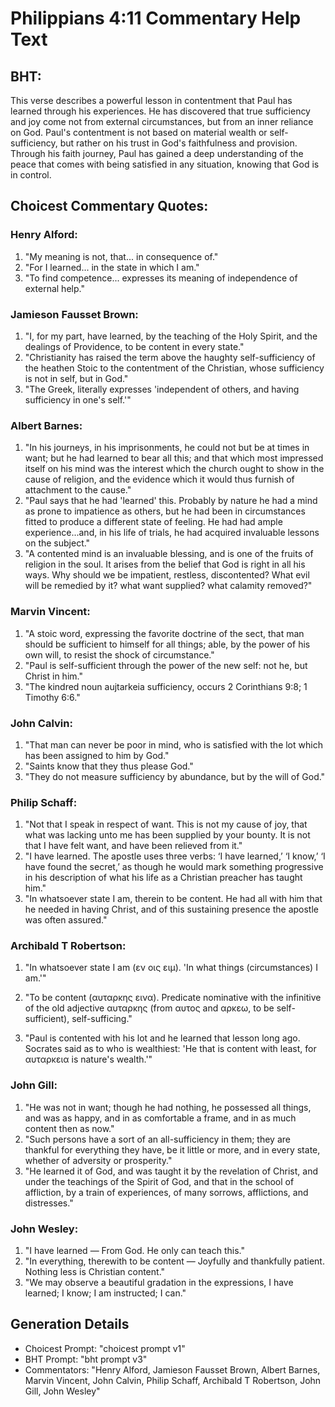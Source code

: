 # Philippians 4:11 Commentary Help Text

## BHT:
This verse describes a powerful lesson in contentment that Paul has learned through his experiences. He has discovered that true sufficiency and joy come not from external circumstances, but from an inner reliance on God. Paul's contentment is not based on material wealth or self-sufficiency, but rather on his trust in God's faithfulness and provision. Through his faith journey, Paul has gained a deep understanding of the peace that comes with being satisfied in any situation, knowing that God is in control.

## Choicest Commentary Quotes:
### Henry Alford:
1. "My meaning is not, that... in consequence of."
2. "For I learned... in the state in which I am."
3. "To find competence... expresses its meaning of independence of external help."

### Jamieson Fausset Brown:
1. "I, for my part, have learned, by the teaching of the Holy Spirit, and the dealings of Providence, to be content in every state."
2. "Christianity has raised the term above the haughty self-sufficiency of the heathen Stoic to the contentment of the Christian, whose sufficiency is not in self, but in God."
3. "The Greek, literally expresses 'independent of others, and having sufficiency in one's self.'"

### Albert Barnes:
1. "In his journeys, in his imprisonments, he could not but be at times in want; but he had learned to bear all this; and that which most impressed itself on his mind was the interest which the church ought to show in the cause of religion, and the evidence which it would thus furnish of attachment to the cause."
2. "Paul says that he had 'learned' this. Probably by nature he had a mind as prone to impatience as others, but he had been in circumstances fitted to produce a different state of feeling. He had had ample experience...and, in his life of trials, he had acquired invaluable lessons on the subject."
3. "A contented mind is an invaluable blessing, and is one of the fruits of religion in the soul. It arises from the belief that God is right in all his ways. Why should we be impatient, restless, discontented? What evil will be remedied by it? what want supplied? what calamity removed?"

### Marvin Vincent:
1. "A stoic word, expressing the favorite doctrine of the sect, that man should be sufficient to himself for all things; able, by the power of his own will, to resist the shock of circumstance."
2. "Paul is self-sufficient through the power of the new self: not he, but Christ in him."
3. "The kindred noun aujtarkeia sufficiency, occurs 2 Corinthians 9:8; 1 Timothy 6:6."

### John Calvin:
1. "That man can never be poor in mind, who is satisfied with the lot which has been assigned to him by God."
2. "Saints know that they thus please God."
3. "They do not measure sufficiency by abundance, but by the will of God."

### Philip Schaff:
1. "Not that I speak in respect of want. This is not my cause of joy, that what was lacking unto me has been supplied by your bounty. It is not that I have felt want, and have been relieved from it."
2. "I have learned. The apostle uses three verbs: ‘I have learned,’ ‘I know,’ ‘I have found the secret,’ as though he would mark something progressive in his description of what his life as a Christian preacher has taught him."
3. "In whatsoever state I am, therein to be content. He had all with him that he needed in having Christ, and of this sustaining presence the apostle was often assured."

### Archibald T Robertson:
1. "In whatsoever state I am (εν οις ειμ). 'In what things (circumstances) I am.'"

2. "To be content (αυταρκης εινα). Predicate nominative with the infinitive of the old adjective αυταρκης (from αυτος and αρκεω, to be self-sufficient), self-sufficing."

3. "Paul is contented with his lot and he learned that lesson long ago. Socrates said as to who is wealthiest: 'He that is content with least, for αυταρκεια is nature's wealth.'"

### John Gill:
1. "He was not in want; though he had nothing, he possessed all things, and was as happy, and in as comfortable a frame, and in as much content then as now."
2. "Such persons have a sort of an all-sufficiency in them; they are thankful for everything they have, be it little or more, and in every state, whether of adversity or prosperity."
3. "He learned it of God, and was taught it by the revelation of Christ, and under the teachings of the Spirit of God, and that in the school of affliction, by a train of experiences, of many sorrows, afflictions, and distresses."

### John Wesley:
1. "I have learned — From God. He only can teach this." 
2. "In everything, therewith to be content — Joyfully and thankfully patient. Nothing less is Christian content."
3. "We may observe a beautiful gradation in the expressions, I have learned; I know; I am instructed; I can."


## Generation Details
- Choicest Prompt: "choicest prompt v1"
- BHT Prompt: "bht prompt v3"
- Commentators: "Henry Alford, Jamieson Fausset Brown, Albert Barnes, Marvin Vincent, John Calvin, Philip Schaff, Archibald T Robertson, John Gill, John Wesley"
